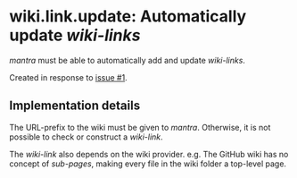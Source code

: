 # wiki.link.update: Automatically update *wiki-links*

*mantra* must be able to automatically add and update *wiki-links*.

Created in response to [issue #1](https://github.com/mhatzl/mantra/issues/1).

## Implementation details

The URL-prefix to the wiki must be given to *mantra*.
Otherwise, it is not possible to check or construct a *wiki-link*.

The *wiki-link* also depends on the wiki provider.
e.g. The GitHub wiki has no concept of *sub-pages*, making every file in the wiki folder a top-level page.
